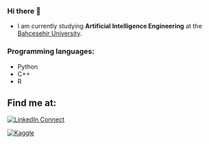 ### Hi there 👋


- I am currently studying **Artificial Intelligence Engineering** at the [Bahcesehir University](https://bau.edu.tr/).

### Programming languages:
- Python
- C++
- R

## Find me at:
  
 [![LinkedIn Connect](https://img.shields.io/badge/Linkedin-black?&logo=linkedin&style=for-the-badge&logoColor=0b62c3)](https://www.linkedin.com/in/aleyna-kurt-b73457208/)

 [![Kaggle](https://img.shields.io/badge/Kaggle-black?style=for-the-badge&logo=kaggle)](https://www.kaggle.com/aleynakurt01)
